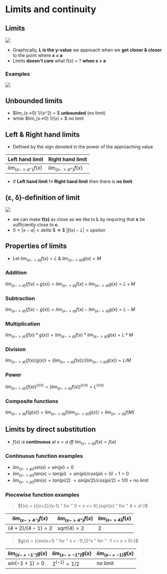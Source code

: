 # Limits and continuity

## Limits

![](https://calcworkshop.com/wp-content/uploads/understanding-limit-notation.png)

- Graphically, **L is the y-value** we approach when we **get closer & closer** to the point where **x = a**
- Limits **doesn't care** what f(x) = ? **when x = a**

### Examples

![](https://i.ytimg.com/vi/PZaI4P7QsaI/maxresdefault.jpg)

## Unbounded limits

- $lim_(x->0) 1/(x^2) = $ **unbounded** (no limit)
- while $lim_(x->0) 1/(x) = $ no limit

## Left & Right hand limits

- Defined by the sign denoted in the power of the approaching value

| Left hand limit     | Right hand limit    |
| ------------------- | ------------------- |
| $lim_(x->a^-) f(x)$ | $lim_(x->a^+) f(x)$ |

- If **Left hand limit $!=$ Right hand limit** then there is **no limit**

## (ε, δ)-definition of limit

![](https://upload.wikimedia.org/wikipedia/commons/d/d1/L%C3%ADmite_01.svg)

- we can make **f(x)** as close as we like to **L** by requiring that **x** be sufficiently close to **c**.
- $0 < |x-a| < delta$ $ => $ $|f(x)-L| < epsilon$

## Properties of limits

- Let $lim_(x->a) f(x) = L$ & $lim_(x->a) g(x) = M$

### Addition

$lim_(x->a) (f(x) + g(x)) = lim_(x->a) f(x) + lim_(x->a) g(x) = L + M$

### Subtraction

$lim_(x->a) (f(x) - g(x)) = lim_(x->a) f(x) - lim_(x->a) g(x) = L - M$

### Multiplication

$lim_(x->a) (f(x) * g(x)) = lim_(x->a) f(x) * lim_(x->a) g(x) = L * M$

### Division

$lim_(x->a) (f(x) / g(x)) = (lim_(x->a) f(x)) / (lim_(x->a) g(x)) = L / M$

### Power

$lim_(x->a) (f(x))^(r/s) = (lim_(x->a) f(x))^(r/s) = L^(r/s)$

### Composite functions

$lim_(x->a) f(g(x)) = lim_(x->a) f(lim_(x->a) g(x)) = lim_(x->a) f(M)$

## Limits by direct substitution

- $f(x)$ is **continuous** at $x = a$ $iff$ $lim_(x->a) f(x) = f(a)$

### Continuous function examples

- $lim_(x->pi) sin(x) = sin(pi) = 0$
- $lim_(x->pi) tan(x) = tan(pi)$ $= sin(pi)/cos(pi) = 0 / -1 = 0$
- $lim_(x->pi) tan(x) = tan(pi/2)$ $= sin(pi/2)/cos(pi/2) = 1 / 0$ = no limit

### Piecewise function examples

> $f(x) = {((x+2)/(x-1) " for " 0 < x <= 4),(sqrt(x) " for " 4 < x):}$

| $lim_(x->4^-) f(x)$ | $lim_(x->4^+) f(x)$ | $lim_(x->4) f(x)$ |
| ------------------- | ------------------- | ----------------- |
| $(4+2)/(4-1) = 2$   | $sqrt(4) = 2$       | $2$               |

> $g(x) = {(sin(x+1) " for " x < -1),(2^x " for " -1 <= x < 5):}$

| $lim_(x->-1^-) g(x)$ | $lim_(x->-1^+) g(x)$ | $lim_(x->-1) g(x)$ |
| -------------------- | -------------------- | ------------------ |
| $sin(-1+1) = 0$      | $2^(-1) = 1/2$       | no limit           |
